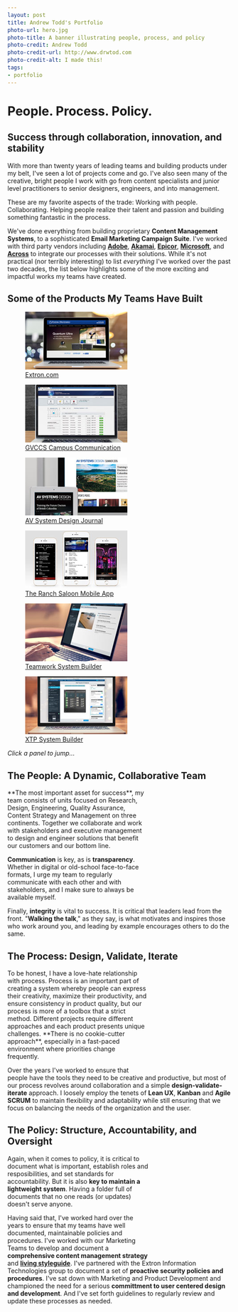 ```yaml
---
layout: post
title: Andrew Todd's Portfolio
photo-url: hero.jpg
photo-title: A banner illustrating people, process, and policy
photo-credit: Andrew Todd
photo-credit-url: http://www.drwtod.com
photo-credit-alt: I made this!
tags:
- portfolio
---
```


<link rel="stylesheet" type="text/css" href="/portfolio.css">
<style type="text/css">
  .icon-users, .icon-process, .icon-policy {
      font-family: FontAwesome;
      font-size: 7.5em;
      float: right;
      text-align: right;
      padding: .5em;
      color: #999;
  }
</style>

# People. Process. Policy.

## Success through collaboration, innovation, and stability
With more than twenty years of leading teams and building products under my belt, I've seen a lot of projects come and go. I've also seen many of the creative, bright people I work with go from content specialists and junior level practitioners to senior designers, engineers, and into management. 

These are my favorite aspects of the trade: Working with people. Collaborating. Helping people realize their talent and passion and building something fantastic in the process.

We've done everything from building proprietary **Content Management Systems**, to a sophisticated **Email Marketing Campaign Suite**. I've worked with third party vendors including **[Adobe][1]**, **[Akamai][2]**, **[Epicor][4]**, **[Microsoft][5]**, and **[Across][3]** to integrate our processes with their solutions. While it's not practical (nor terribly interesting) to list _everything_ I've worked over the past two decades, the list below highlights some of the more exciting and impactful works my teams have created.

## Some of the Products My Teams Have Built

<!-- Demo cards -->
<section class="gallery" lang="en">
  <figure class="card">
    <a href="./extron-website">
    <div class="image"><img src="img/extron-website-thumb.jpg" /></div>
    <figcaption class="caption">Extron.com</figcaption>
    </a>
  </figure>
  <figure class="card">
    <a href="./global-viewer-campus-communication-suite">
    <div class="image"><img src="img/gvccs-thumb.jpg" class="" /></div>
    <figcaption class="caption">GVCCS Campus Communication</figcaption>
    </a>
  </figure>
  <figure class="card">
    <a href="./avsd">
    <div class="image"><img src="img/avsd-thumb.jpg" class="" /></div>
    <figcaption class="caption">AV System Design Journal</figcaption>
    </a>
  </figure>
  <figure class="card">
    <a href="./the-ranch-mobile-app">
    <div class="image"><img src="img/ranch-mobile-thumb.jpg" class="" /></div>
    <figcaption class="caption">The Ranch Saloon Mobile App</figcaption>
    </a>
  </figure>
  <figure class="card">
    <a href="./teamwork-system-builder">
    <div class="image"><img src="img/twsb-thumb.jpg" class="" /></div>
    <figcaption class="caption">Teamwork System Builder</figcaption>
    </a>
  </figure>
  <figure class="card">
    <a href="./xtp-system-builder">
    <div class="image"><img src="img/xtp-thumb.jpg" class="" /></div>
    <figcaption class="caption">XTP System Builder</figcaption>
    </a>
  </figure>
</section>

<em class="img-caption">Click a panel to jump...</em>

## The People: A Dynamic, Collaborative Team

<div class="icon-users">&#xf0c0;</div>**The most important asset for success**, my team consists of units focused on Research, Design, Engineering, Quality Assurance, Content Strategy and Management on three continents. Together we collaborate and work with stakeholders and executive management to design and engineer solutions that benefit our customers and our bottom line.

**Communication** is key, as is **transparency**. Whether in digital or old-school face-to-face formats, I urge my team to regularly communicate with each other and with stakeholders, and I make sure to always be available myself.

Finally, **integrity** is vital to success. It is critical that leaders lead from the front. "**Walking the talk**," as they say, is what motivates and inspires those who work around you, and leading by example encourages others to do the same.

## The Process: Design, Validate, Iterate

<div class="icon-process">&#xf085;</div>
To be honest, I have a love-hate relationship with process. Process is an important part of creating a system whereby people can express their creativity, maximize their productivity, and ensure consistency in product quality, but our process is more of a toolbox that a strict method. Different projects require different approaches and each product presents unique challenges. **There is no cookie-cutter approach**, especially in a fast-paced environment where priorities change frequently. 

Over the years I've worked to ensure that people have the tools they need to be creative and productive, but most of our process revolves around collaboration and a simple **design-validate-iterate** approach. I loosely employ the tenets of **Lean UX**, **Kanban** and **Agile SCRUM** to maintain flexibility and adaptability while still ensuring that we focus on balancing the needs of the organization and the user.

## The Policy: Structure, Accountability, and Oversight

<span class="icon-policy">&#xf19c;</span>
Again, when it comes to policy, it is critical to document what is important, establish roles and resposibilities, and set standards for accountability. But it is also **key to maintain a lightweight system**. Having a folder full of documents that no one reads (or updates) doesn't serve anyone.

Having said that, I've worked hard over the years to ensure that my teams have well documented, maintainable policies and procedures. I've worked with our Marketing Teams to develop and document a **comprehensive content management strategy** and **[living styleguide][6]**. I've partnered with the Extron Information Technologies group to document a set of **proactive security policies and procedures**. I've sat down with Marketing and Product Development and championed the need for a serious **committment to user centered design and development**. And I've set forth guidelines to regularly review and update these processes as needed.

[1]: http://www.adobe.com/marketing-cloud/web-analytics.html "Adobe Analytics"
[2]: https://www.akamai.com "Akamai CDN"
[3]: http://www.across.net/en/ "Across Language Technology"
[4]: http://www.epicor.com/ "Epicor"
[5]: http://azure.microsoft.com/ "Microsoft Azure"
[6]: /portfolio/styleguide "Styleguide"
